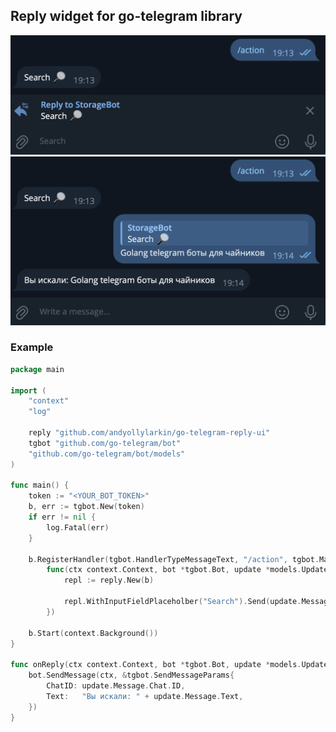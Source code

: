 ## Reply widget for go-telegram library

![Reply example](./search_force_reply.png)
![Result](./search_result_example.png)


### Example


```go
package main

import (
	"context"
	"log"

	reply "github.com/andyollylarkin/go-telegram-reply-ui"
	tgbot "github.com/go-telegram/bot"
	"github.com/go-telegram/bot/models"
)

func main() {
	token := "<YOUR_BOT_TOKEN>"
	b, err := tgbot.New(token)
	if err != nil {
		log.Fatal(err)
	}

	b.RegisterHandler(tgbot.HandlerTypeMessageText, "/action", tgbot.MatchTypeExact,
		func(ctx context.Context, bot *tgbot.Bot, update *models.Update) {
			repl := reply.New(b)

			repl.WithInputFieldPlaceholber("Search").Send(update.Message.Chat.ID, "Search 🔎", onReply)
		})

	b.Start(context.Background())
}

func onReply(ctx context.Context, bot *tgbot.Bot, update *models.Update) {
	bot.SendMessage(ctx, &tgbot.SendMessageParams{
		ChatID: update.Message.Chat.ID,
		Text:   "Вы искали: " + update.Message.Text,
	})
}
```